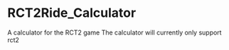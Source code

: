 # RCT2Ride_Calculator
A calculator for the RCT2 game
The calculator will currently only support rct2
